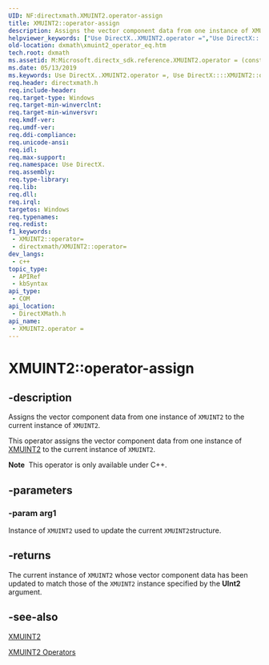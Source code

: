 ```yaml
---
UID: NF:directxmath.XMUINT2.operator-assign
title: XMUINT2::operator-assign
description: Assigns the vector component data from one instance of XMUINT2 to the current instance of XMUINT2.
helpviewer_keywords: ["Use DirectX..XMUINT2.operator =","Use DirectX::::XMUINT2::operator =","XMUINT2 structure [DirectX Math Support APIs]","operator = method","XMUINT2.operator =","XMUINT2.operator-assign","XMUINT2.operator=","XMUINT2::operator-assign","XMUINT2::operator=","dxmath.xmuint2_operator_eq","operator = method [DirectX Math Support APIs]","operator = method [DirectX Math Support APIs]","XMUINT2 structure","operator="]
old-location: dxmath\xmuint2_operator_eq.htm
tech.root: dxmath
ms.assetid: M:Microsoft.directx_sdk.reference.XMUINT2.operator = (const XMUINT2)
ms.date: 05/13/2019
ms.keywords: Use DirectX..XMUINT2.operator =, Use DirectX::::XMUINT2::operator =, XMUINT2 structure [DirectX Math Support APIs],operator = method, XMUINT2.operator =, XMUINT2.operator-assign, XMUINT2.operator=, XMUINT2::operator-assign, XMUINT2::operator=, dxmath.xmuint2_operator_eq, operator = method [DirectX Math Support APIs], operator = method [DirectX Math Support APIs],XMUINT2 structure, operator=
req.header: directxmath.h
req.include-header: 
req.target-type: Windows
req.target-min-winverclnt: 
req.target-min-winversvr: 
req.kmdf-ver: 
req.umdf-ver: 
req.ddi-compliance: 
req.unicode-ansi: 
req.idl: 
req.max-support: 
req.namespace: Use DirectX.
req.assembly: 
req.type-library: 
req.lib: 
req.dll: 
req.irql: 
targetos: Windows
req.typenames: 
req.redist: 
f1_keywords:
 - XMUINT2::operator=
 - directxmath/XMUINT2::operator=
dev_langs:
 - c++
topic_type:
 - APIRef
 - kbSyntax
api_type:
 - COM
api_location:
 - DirectXMath.h
api_name:
 - XMUINT2.operator =
---
```


# XMUINT2::operator-assign


## -description

Assigns the vector component data from one instance of <code>XMUINT2</code> to the current instance of <code>XMUINT2</code>.

This operator assigns the vector component data from one instance of <a href="https://msdn.microsoft.com/33240440-20A8-4320-AF2F-40BA287CB107">XMUINT2</a> to the current instance of <code>XMUINT2</code>.

<div class="alert"><b>Note</b>  This operator is only available under C++.</div>

## -parameters

### -param arg1

Instance of <code>XMUINT2</code> used to update the current <code>XMUINT2</code>structure.

## -returns

The current instance of <code>XMUINT2</code> whose vector component data has been updated to match those of the <code>XMUINT2</code> instance specified by the <b>UInt2</b> argument.

## -see-also

<a href="https://msdn.microsoft.com/33240440-20A8-4320-AF2F-40BA287CB107">XMUINT2</a>

<a href="https://msdn.microsoft.com/2d3596f0-9c01-4b81-b1b1-95c43f0749e1">XMUINT2 Operators</a>

